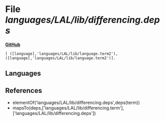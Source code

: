 # File _languages/LAL/lib/differencing.deps_
**[GitHub](https://github.com/softlang/yas/blob/master/languages/LAL/lib/differencing.deps)**
```
[ ([language],'languages/LAL/lib/language.term2'), ([language],'languages/LAL/lib/language.term2')].
```

## Languages

## References
* elementOf('languages/LAL/lib/differencing.deps',deps(term))
* mapsTo(deps,['languages/LAL/lib/differencing.term'],['languages/LAL/lib/differencing.deps'])
